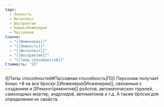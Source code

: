 ```yaml
---
tags:
  - Ловкость
  - Интеллект
  - Восприятие
  - Навык/Инженерия
  - Пассивная
Ссылки:
  - "[[Инженерия]]"
  - "[[Ловкость]]"
  - "[[Интеллект]]"
  - "[[Восприятие]]"
  - "[[Типы способностей]]"
Стоимость: "25"
---
```

([[Типы способностей#Пассивная способность|П]]) Персонаж получает бонус +8 на все броски [[Инженерия|Инженерии]], связанные с созданием и [[Ремонт|ремонтом]] роботов, автоматических турелей, самоходных мортир, андроидов, автоматонов  и т.д. А также броски для определения их свойств.   